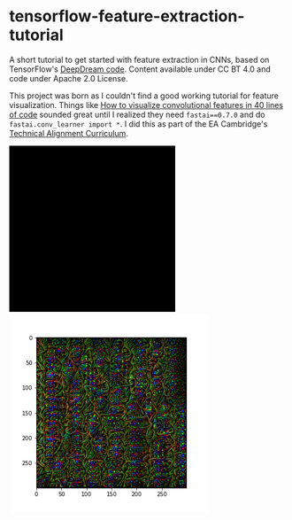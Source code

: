 # tensorflow-feature-extraction-tutorial
A short tutorial to get started with feature extraction in CNNs, based on TensorFlow's [DeepDream code](https://www.tensorflow.org/tutorials/generative/deepdream). Content available under CC BT 4.0 and code under Apache 2.0 License.

This project was born as I couldn't find a good working tutorial for feature visualization. Things like [How to visualize convolutional features in 40 lines of code](https://towardsdatascience.com/how-to-visualize-convolutional-features-in-40-lines-of-code-70b7d87b0030) sounded great until I realized they need `fastai==0.7.0` and do `fastai.conv_learner import *`. I did this as part of the EA Cambridge's [Technical Alignment Curriculum](https://www.eacambridge.org/technical-alignment-curriculum).

![gif](image.gif)
![png](image.png)
